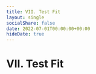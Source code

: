 ```yaml
---
title: VII. Test Fit
layout: single
socialShare: false
date: 2022-07-01T00:00:00+00:00
hideDate: true
---
```

<!--more-->

# VII. Test Fit
